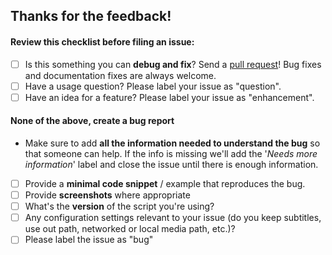 ## Thanks for the feedback!

#### **Review this checklist before filing an issue:**

- [ ] Is this something you can **debug and fix**? Send a [pull request](/docs/PULL_REQUEST_TEMPLATE.md)! Bug fixes and documentation fixes are always welcome.
- [ ] Have a usage question? Please label your issue as "question".
- [ ] Have an idea for a feature? Please label your issue as "enhancement". 

#### **None of the above, create a bug report**

* Make sure to add **all the information needed to understand the bug** so that someone can help. If the info is missing we'll add the '*Needs more information*' label and close the issue until there is enough information.

- [ ] Provide a **minimal code snippet** / example that reproduces the bug.
- [ ] Provide **screenshots** where appropriate
- [ ] What's the **version** of the script you're using?
- [ ] Any configuration settings relevant to your issue (do you keep subtitles, use out path, networked or local media path, etc.)?
- [ ] Please label the issue as "bug"
